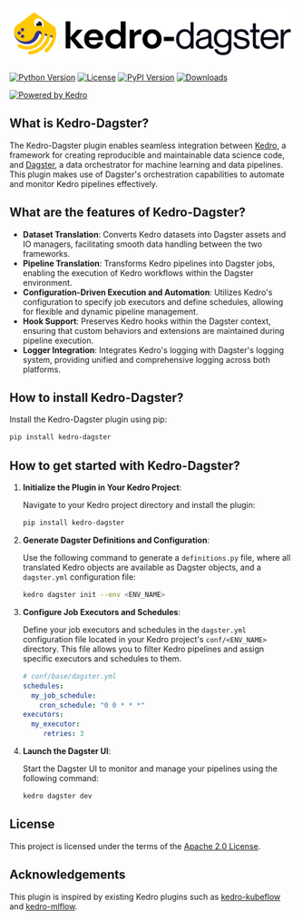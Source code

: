 <p align="center">
  <picture>
    <source media="(prefers-color-scheme: light)" srcset="https://raw.githubusercontent.com/gtauzin/kedro-dagster/main/.github/logo-light.png">
    <source media="(prefers-color-scheme: dark)" srcset="https://raw.githubusercontent.com/gtauzin/kedro-dagster/main/.github/logo-dark.png">
    <img src="https://raw.githubusercontent.com/gtauzin/kedro-dagster/main/.github/logo-light.png" alt="Kedro-Dagster">
  </picture>
</p>

[![Python Version](https://img.shields.io/pypi/pyversions/kedro-dagster)](https://pypi.org/project/kedro-dagster/)
[![License](https://img.shields.io/github/license/gtauzin/kedro-dagster)](https://github.com/gtauzin/kedro-dagster/blob/main/LICENSE)
[![PyPI Version](https://img.shields.io/pypi/v/kedro-dagster)](https://pypi.org/project/kedro-dagster/)
[![Downloads](https://pepy.tech/badge/kedro-dagster)](https://pepy.tech/project/kedro-dagster)

[![Powered by Kedro](https://img.shields.io/badge/powered_by-kedro-ffc900?logo=kedro)](https://kedro.org)

## What is Kedro-Dagster?

The Kedro-Dagster plugin enables seamless integration between [Kedro](https://kedro.readthedocs.io/), a framework for creating reproducible and maintainable data science code, and [Dagster](https://dagster.io/), a data orchestrator for machine learning and data pipelines. This plugin makes use of Dagster's orchestration capabilities to automate and monitor Kedro pipelines effectively.


## What are the features of Kedro-Dagster?

- **Dataset Translation**: Converts Kedro datasets into Dagster assets and IO managers, facilitating smooth data handling between the two frameworks.
- **Pipeline Translation**: Transforms Kedro pipelines into Dagster jobs, enabling the execution of Kedro workflows within the Dagster environment.
- **Configuration-Driven Execution and Automation**: Utilizes Kedro's configuration to specify job executors and define schedules, allowing for flexible and dynamic pipeline management.
- **Hook Support**: Preserves Kedro hooks within the Dagster context, ensuring that custom behaviors and extensions are maintained during pipeline execution.
- **Logger Integration**: Integrates Kedro's logging with Dagster's logging system, providing unified and comprehensive logging across both platforms.

## How to install Kedro-Dagster?

Install the Kedro-Dagster plugin using pip:

```bash
pip install kedro-dagster
```

## How to get started with Kedro-Dagster?

1. **Initialize the Plugin in Your Kedro Project**:

   Navigate to your Kedro project directory and install the plugin:

   ```bash
   pip install kedro-dagster
   ```

2. **Generate Dagster Definitions and Configuration**:

   Use the following command to generate a `definitions.py` file, where all translated Kedro objects are available as Dagster objects, and a `dagster.yml` configuration file:

   ```bash
   kedro dagster init --env <ENV_NAME>
   ```

3. **Configure Job Executors and Schedules**:

   Define your job executors and schedules in the `dagster.yml` configuration file located in your Kedro project's `conf/<ENV_NAME>` directory. This file allows you to filter Kedro pipelines and assign specific executors and schedules to them.

   ```yaml
   # conf/base/dagster.yml
   schedules:
     my_job_schedule:
       cron_schedule: "0 0 * * *"
   executors:
     my_executor:
        retries: 3
   ```

4. **Launch the Dagster UI**:

   Start the Dagster UI to monitor and manage your pipelines using the following command:

   ```bash
   kedro dagster dev
   ```

## License

This project is licensed under the terms of the [Apache 2.0 License](https://github.com/gtauzin/kedro-dagster/blob/main/LICENSE).

## Acknowledgements

This plugin is inspired by existing Kedro plugins such as [kedro-kubeflow](https://github.com/getindata/kedro-kubeflow) and [kedro-mlflow](https://github.com/Galileo-Galilei/kedro-mlflow).